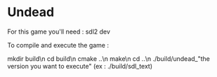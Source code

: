 # Undead

For this game you'll need : sdl2 dev 

To compile and execute the game :

mkdir build\n
cd build\n
cmake ..\n
make\n
cd ..\n
./build/undead_"the version you want to execute" (ex : ./build/sdl_text)

